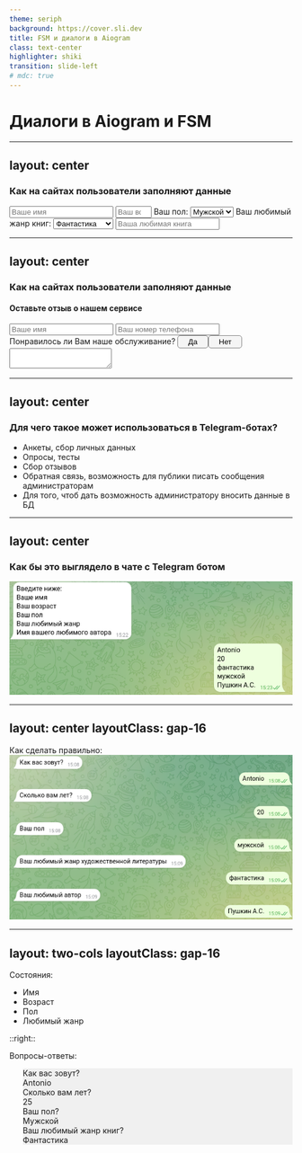 ```yaml
---
theme: seriph
background: https://cover.sli.dev
title: FSM и диалоги в Aiogram
class: text-center
highlighter: shiki
transition: slide-left
# mdc: true
---
```


# Диалоги в Aiogram и FSM

---
layout: center
---

<h3>Как на сайтах пользователи заполняют данные</h3>

<v-click>
<div class="w-full mt-3">
    <form class="w-full flex flex-col gap-3">
        <input class="w-1/2 border border-gray-500 rounded px-2" type="text" placeholder="Ваше имя" /> 
        <input class="w-1/2 border border-gray-500 rounded px-2" type="number" placeholder="Ваш возраст" min="10" max="100"/>
        <label class="w-full">
            Ваш пол:
            <select class="px-2">
                <option>Мужской</option>
                <option>Женской</option>
            </select>
        </label>
        <label class="w-full">
            Ваш любимый жанр книг:
            <select class="px-2">
                <option>Фантастика</option>
                <option>Детектив</option>
                <option>Роман</option>
                <option>Приключения</option>
            </select>
        </label>
        <input class="w-full border border-gray-500 rounded px-2" type="text" value="" placeholder="Ваша любимая книга" />
    </form>
</div>
</v-click>

---
layout: center
---

<h3> Как на сайтах пользователи заполняют данные </h3>
<v-click>
<div class="w-full mt-3">
    <form class="w-full flex flex-col gap-3">
        <h4>Оставьте отзыв о нашем сервисе</h4>
        <input class="w-1/2 border border-gray-500 rounded px-2" type="text" placeholder="Ваше имя" />
        <input class="w-1/2 border border-gray-500 rounded px-2" type="text" placeholder="Ваш номер телефона" />
        <div class="w-2/3 flex flex-wrap gap-3">
            <label class="w-full">Понравилось ли Вам наше обслуживание?</label>
            <button type="button">Да</button><button type="button">Нет</button>
        </div>
        <textarea class="w-full border border-gray-500 rounded px-2" value="" placeholder="Оставьте свои пожелания">
        </textarea>
    </form>
</div>
</v-click>

<style>
    button {
        border: 1px solid gray;
        border-radius: 5px;
        padding: 3px 18px;
        cursor: pointer;
        background-color: #f5f5f5;
        transition: background-color 0.2s;
    }
    button:hover {
        background-color: #e0e0e0;
    }
</style>

---
layout: center
---

### Для чего такое может использоваться в Telegram-ботах?

<v-clicks>

- Анкеты, сбор личных данных
- Опросы, тесты
- Сбор отзывов
- Обратная связь, возможность для публики писать сообщения администраторам
- Для того, чтоб дать возможность администратору вносить данные в БД

</v-clicks>

---
layout: center
---

<h3> Как бы это выглядело в чате с Telegram ботом </h3>
<v-click>
    <img src="/images/1.png" class="w-full" />
</v-click>

---
layout: center
layoutClass: gap-16
---

Как сделать правильно:
![](/images/2.png)

---
layout: two-cols
layoutClass: gap-16
---

Состояния:

<ul>
<v-click at=1> <li> Имя </li> </v-click>
<v-click at=4> <li> Возраст </li> </v-click>
<v-click at=7> <li> Пол </li> </v-click>
<v-click at=10> <li> Любимый жанр </li> </v-click>
</ul>

::right::

Вопросы-ответы:

<ul class="answers">
  <v-click at=2><li>Как вас зовут? </li></v-click>
  <v-click at=3><li>Antonio </li></v-click>
  <v-click at=5><li>Сколько вам лет? </li></v-click>
  <v-click at=6><li>25 </li></v-click>
  <v-click at=8><li>Ваш пол? </li></v-click>
  <v-click at=9><li>Мужской</li></v-click>
  <v-click at=11><li>Ваш любимый жанр книг? </li></v-click>
  <v-click at=12><li>Фантастика</li></v-click>
</ul>

<style>
    ul.answers {
        list-style-type: none;
    }
    .answers li:nth-child(odd) {
        background-color: #f0f0f0;
    }
    .answers li:nth-child(even) {
        text-align: right;
    }
</style>
